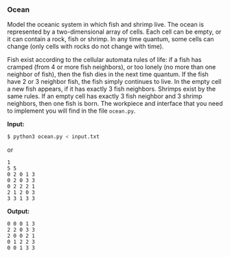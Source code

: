 ### Ocean


Model the oceanic system in which fish and shrimp live. The ocean is represented
by a two-dimensional array of cells. Each cell can be empty, or it can contain
a rock, fish or shrimp. In any time quantum, some cells can change (only cells with rocks do not change with time).


Fish exist according to the cellular automata rules of life: if a fish has cramped (from 4 or more fish neighbors), or too lonely (no more than one neighbor of fish), then the fish dies in the next time quantum.
If the fish have 2 or 3 neighbor fish, the fish simply continues to live. In the empty cell a new fish appears, if it has exactly 3 fish neighbors.
Shrimps exist by the same rules. If an empty cell has exactly 3 fish neighbor and 3 shrimp neighbors, then one fish is born.
The workpiece and interface that you need to implement you will find in the file `ocean.py`.

**Input:**
```bash
$ python3 ocean.py < input.txt

```
or 
```
1          
5 5        
0 2 0 1 3  
0 2 0 3 3  
0 2 2 2 1  
2 1 2 0 3  
3 3 1 3 3  

```

**Output:**
```
0 0 0 1 3
2 2 0 3 3
2 0 0 2 1
0 1 2 2 3
0 0 1 3 3
```

